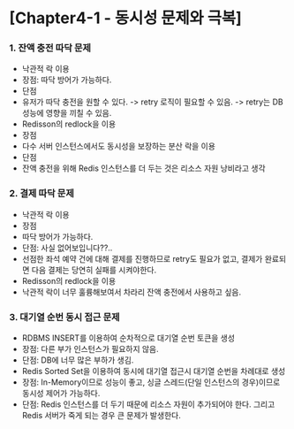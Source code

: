# [Chapter4-1 - 동시성 문제와 극복]
### 1. 잔액 충전 따닥 문제
 - 낙관적 락 이용
  - 장점: 따닥 방어가 가능하다.
  - 단점
   - 유저가 따닥 충전을 원할 수 있다. -> retry 로직이 필요할 수 있음. -> retry는 DB 성능에 영향을 끼칠 수 있음.
 - Redisson의 redlock을 이용
  - 장점
   - 다수 서버 인스턴스에서도 동시성을 보장하는 분산 락을 이용
  - 단점
   - 잔액 충전을 위해 Redis 인스턴스를 더 두는 것은 리소스 자원 낭비라고 생각
### 2. 결제 따닥 문제
 - 낙관적 락 이용
  - 장점
   - 따닥 방어가 가능하다.
  - 단점: 사실 없어보입니다??..
   - 선점한 좌석 예약 건에 대해 결제를 진행하므로 retry도 필요가 없고, 결제가 완료되면 다음 결제는 당연히 실패를 시켜야한다.
 - Redisson의 redlock을 이용
  - 낙관적 락이 너무 훌륭해보여서 차라리 잔액 충전에서 사용하고 싶음.
### 3. 대기열 순번 동시 접근 문제
 - RDBMS INSERT를 이용하여 순차적으로 대기열 순번 토큰을 생성
  - 장점: 다른 부가 인스턴스가 필요하지 않음.
  - 단점: DB에 너무 많은 부하가 생김.
 - Redis Sorted Set을 이용하여 동시에 대기열 접근시 대기열 순번을 차례대로 생성
  - 장점: In-Memory이므로 성능이 좋고, 싱글 스레드(단일 인스턴스의 경우)이므로 동시성 제어가 가능하다.
  - 단점: Redis 인스턴스를 더 두기 때문에 리소스 자원이 추가되어야 한다. 그리고 Redis 서버가 죽게 되는 경우 큰 문제가 발생한다.
